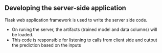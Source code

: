 ## Developing the server-side application

Flask web application framework is used to write the server side code.

- On runing the server, the artifacts (trained model and data columns) will be loaded.
- This code is responsible for listening to calls from client side and output the prediction based on the inputs
